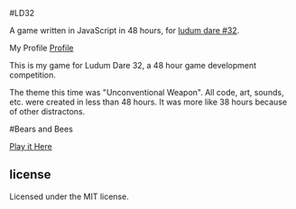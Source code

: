 #LD32

A game written in JavaScript in 48 hours, for [ludum dare #32](ludumdare.com/compo/).

My Profile [Profile](http://ludumdare.com/compo/author/harley77/)

This is my game for Ludum Dare 32, a 48 hour game development competition.

The theme this time was "Unconventional Weapon".
All code, art, sounds, etc. were created in less than 48 hours. It was more like
38 hours because of other distractons.

#Bears and Bees

[Play it Here](https://gentle-earth-3062.herokuapp.com/)



## license
Licensed under the MIT license.
